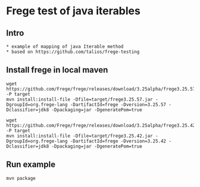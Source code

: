 # Frege test of java iterables

## Intro
    * example of mapping of java Iterable method
    * based on https://github.com/talios/frege-testing

## Install frege in local maven

    wget https://github.com/Frege/frege/releases/download/3.25alpha/frege3.25.57.jar -P target
    mvn install:install-file -Dfile=target/frege3.25.57.jar -DgroupId=org.frege-lang -DartifactId=frege -Dversion=3.25.57 -Dclassifier=jdk8 -Dpackaging=jar -DgeneratePom=true

    wget https://github.com/Frege/frege/releases/download/3.25alpha/frege3.25.42.jar -P target
    mvn install:install-file -Dfile=target/frege3.25.42.jar -DgroupId=org.frege-lang -DartifactId=frege -Dversion=3.25.42 -Dclassifier=jdk8 -Dpackaging=jar -DgeneratePom=true

## Run example

    mvn package
